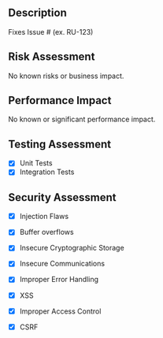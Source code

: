 ## Description
<!-- Please include a summary of the change and which issue is fixed. Please provide the motivation for why this change is necessary. -->

Fixes Issue # (ex. RU-123)

## Risk Assessment
<!-- What are the risks? Is there a business impact? -->

No known risks or business impact.

## Performance Impact
<!-- Please describe any relevant performance impact of this change. This can be positive or negative impact. -->

<!-- How did you characterize/test the performance impact? -->

No known or significant performance impact. 

## Testing Assessment
<!-- Please describe what testing has been done. -->

- [x] Unit Tests
- [x] Integration Tests

## Security Assessment
<!-- Please verify that the change does not introduce any of the following security issues. -->

- [x] Injection Flaws
- [x] Buffer overflows
- [x] Insecure Cryptographic Storage
- [x] Insecure Communications
- [x] Improper Error Handling
- [x] XSS
- [x] Improper Access Control
- [x] CSRF


<!-- this file in in repo: .github/pull_request_temaplate.md and is an org-wide default. You can override each repo with a local file -->
